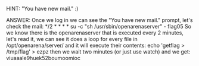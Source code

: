 HINT:
"You have new mail." :)

ANSWER:
Once we log in we can see the "You have new mail." prompt, let's check the mail:
*/2 * * * * su -c "sh /usr/sbin/openarenaserver" - flag05
So we know there is the openarenaserver that is executed every 2 minutes, let's read it, we can see it does a loop for every file in /opt/openarena/server/ and it will execute their contents:
echo 'getflag > /tmp/flag' > ezpz
then we wait two minutes (or just use watch) and we get:
viuaaale9huek52boumoomioc
